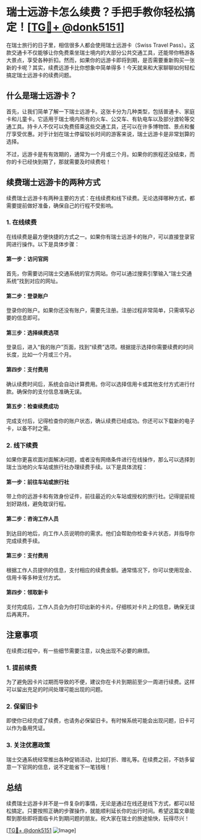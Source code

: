 # 瑞士远游卡怎么续费？手把手教你轻松搞定！[[TG💪+ @donk5151](https://t.me/s/donk5151)]

在瑞士旅行的日子里，相信很多人都会使用瑞士远游卡（Swiss Travel Pass）。这款交通卡不仅能够让你免费乘坐瑞士境内的大部分公共交通工具，还能带你畅游各大景点，享受各种折扣。然而，如果你的远游卡即将到期，是否需要重新购买一张新的卡呢？其实，续费远游卡比你想象中简单得多！今天就来和大家聊聊如何轻松搞定瑞士远游卡的续费问题。

## 什么是瑞士远游卡？

首先，让我们简单了解一下瑞士远游卡。这张卡分为几种类型，包括普通卡、家庭卡和儿童卡。它适用于瑞士境内所有的火车、公交车、有轨电车以及部分渡轮等交通工具。持卡人不仅可以免费搭乘这些交通工具，还可以在许多博物馆、景点和餐厅享受优惠。对于计划在瑞士停留较长时间的游客来说，瑞士远游卡是非常划算的选择。

不过，远游卡是有有效期的，通常为一个月或三个月。如果你的旅程还没结束，而你的卡已经快到期了，那就需要及时续费啦！

## 续费瑞士远游卡的两种方式

续费瑞士远游卡有两种主要的方式：在线续费和线下续费。无论选择哪种方式，都需要提前做好准备，确保自己的行程不受影响。

### 1. 在线续费

在线续费是最方便快捷的方式之一。如果你有瑞士远游卡的账户，可以直接登录官网进行操作。以下是具体步骤：

#### 第一步：访问官网
首先，你需要访问瑞士交通系统的官方网站。你可以通过搜索引擎输入“瑞士交通系统”找到对应的网址。

#### 第二步：登录账户
登录你的账户。如果你还没有账户，需要先注册。注册过程非常简单，只需填写必要的信息即可。

#### 第三步：选择续费选项
登录后，进入“我的账户”页面，找到“续费”选项。根据提示选择你需要续费的时间长度，比如一个月或三个月。

#### 第四步：支付费用
确认续费时间后，系统会自动计算费用。你可以选择信用卡或其他支付方式进行付款。确保你的支付信息准确无误。

#### 第五步：检查续费成功
完成支付后，记得检查你的账户状态，确认续费已经成功。你还可以下载新的电子卡，以备不时之需。

### 2. 线下续费

如果你更喜欢面对面解决问题，或者没有网络条件进行在线操作，那么可以选择到瑞士当地的火车站或旅行社办理续费手续。以下是具体流程：

#### 第一步：前往车站或旅行社
带上你的远游卡和有效身份证件，前往最近的火车站或授权的旅行社。记得提前规划好路线，避免耽误行程。

#### 第二步：咨询工作人员
到达目的地后，向工作人员说明你的需求。他们会帮助你检查卡片状态，并指导你完成续费手续。

#### 第三步：支付费用
根据工作人员提供的信息，支付相应的续费金额。通常情况下，你可以使用现金、信用卡等多种支付方式。

#### 第四步：领取新卡
支付完成后，工作人员会为你打印出新的卡片。仔细核对卡片上的信息，确保无误后再离开。

## 注意事项

在续费过程中，有一些细节需要注意，以免出现不必要的麻烦。

### 1. 提前续费
为了避免因卡片过期而导致的不便，建议你在卡片到期前至少一周进行续费。这样可以留出充足的时间处理可能出现的问题。

### 2. 保留旧卡
即使你已经完成了续费，也请务必保留旧卡。有时候系统可能会出现问题，旧卡可以作为备用凭证。

### 3. 关注优惠政策
瑞士交通系统经常推出各种促销活动，比如打折、赠礼等。在续费之前，不妨多留意一下官网的信息，说不定能省下一笔钱哦！

## 总结

续费瑞士远游卡并不是一件复杂的事情，无论是通过在线还是线下方式，都可以轻松搞定。只要按照正确的步骤操作，就能顺利延长你的出行时间。希望这篇文章能帮到那些即将面临卡片到期问题的朋友。祝大家在瑞士的旅途愉快，玩得尽兴！

[[TG💪+ @donk5151](https://t.me/s/donk5151) ![Image](https://i.postimg.cc/rwNCRYN7/Snipaste-2025-04-30-17-27-05.png)]